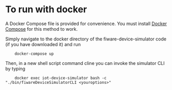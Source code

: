 # To run with docker

A Docker Compose file is provided for convenience. You must install [Docker Compose](https://docs.docker.com/compose/install/) for this method to work.

Simply navigate to the docker directory of the fiware-device-simulator code (if you have downloaded it) and run

        docker-compose up


Then, in a new shell script command cline you can invoke the simulator CLI by typing

        docker exec iot-device-simulator bash -c "./bin/fiwareDeviceSimulatorCLI <youroptions>"
